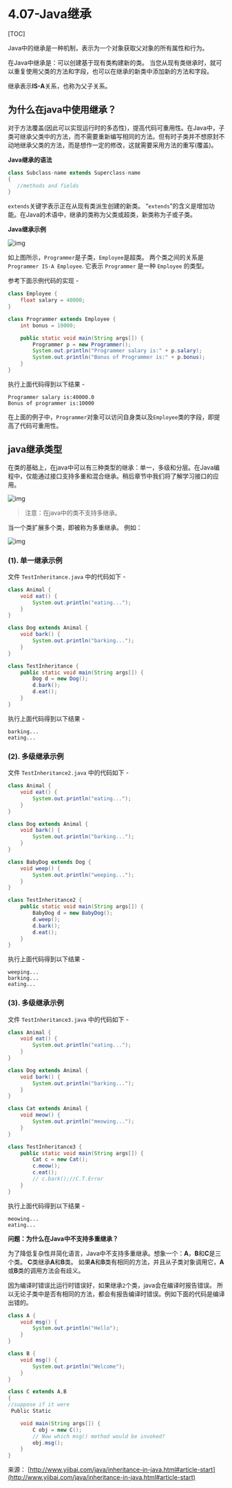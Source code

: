 # 4.07-Java继承

[TOC]

Java中的继承是一种机制，表示为一个对象获取父对象的所有属性和行为。

在Java中继承是：可以创建基于现有类构建新的类。 当您从现有类继承时，就可以重复使用父类的方法和字段，也可以在继承的新类中添加新的方法和字段。

继承表示**IS-A**关系，也称为父子关系。

## 为什么在java中使用继承？

对于方法覆盖(因此可以实现运行时的多态性)，提高代码可重用性。在Java中，子类可继承父类中的方法，而不需要重新编写相同的方法。但有时子类并不想原封不动地继承父类的方法，而是想作一定的修改，这就需要采用方法的重写(覆盖)。

**Java继承的语法**

```java
class Subclass-name extends Superclass-name  
{  
   //methods and fields  
}

```

`extends`关键字表示正在从现有类派生创建的新类。 “`extends`”的含义是增加功能。在Java的术语中，继承的类称为父类或超类，新类称为子或子类。

**Java继承示例**

![img](images/842090342_85538.jpg)

如上图所示，`Programmer`是子类，`Employee`是超类。 两个类之间的关系是`Programmer IS-A Employee`. 它表示 `Programmer` 是一种 `Employee` 的类型。

参考下面示例代码的实现 -

```java
class Employee {
    float salary = 40000;
}

class Programmer extends Employee {
    int bonus = 10000;

    public static void main(String args[]) {
        Programmer p = new Programmer();
        System.out.println("Programmer salary is:" + p.salary);
        System.out.println("Bonus of Programmer is:" + p.bonus);
    }
}

```

执行上面代码得到以下结果 -

```
Programmer salary is:40000.0
Bonus of programmer is:10000

```

在上面的例子中，`Programmer`对象可以访问自身类以及`Employee`类的字段，即提高了代码可重用性。

## java继承类型

在类的基础上，在java中可以有三种类型的继承：单一，多级和分层。在Java编程中，仅能通过接口支持多重和混合继承。稍后章节中我们将了解学习接口的应用。

![img](images/816090354_21318.jpg)

> 注意：在java中的类不支持多继承。

当一个类扩展多个类，即被称为多重继承。 例如：

![img](images/372090352_5F40634.jpg)

### (1). 单一继承示例

文件 `TestInheritance.java` 中的代码如下 -

```java
class Animal {
    void eat() {
        System.out.println("eating...");
    }
}

class Dog extends Animal {
    void bark() {
        System.out.println("barking...");
    }
}

class TestInheritance {
    public static void main(String args[]) {
        Dog d = new Dog();
        d.bark();
        d.eat();
    }
}

```

执行上面代码得到以下结果 -

```
barking...
eating...

```

### (2). 多级继承示例

文件 `TestInheritance2.java` 中的代码如下 -

```java
class Animal {
    void eat() {
        System.out.println("eating...");
    }
}

class Dog extends Animal {
    void bark() {
        System.out.println("barking...");
    }
}

class BabyDog extends Dog {
    void weep() {
        System.out.println("weeping...");
    }
}

class TestInheritance2 {
    public static void main(String args[]) {
        BabyDog d = new BabyDog();
        d.weep();
        d.bark();
        d.eat();
    }
}

```

执行上面代码得到以下结果 -

```
weeping...
barking...
eating...

```

### (3). 多级继承示例

文件 `TestInheritance3.java` 中的代码如下 -

```java
class Animal {
    void eat() {
        System.out.println("eating...");
    }
}

class Dog extends Animal {
    void bark() {
        System.out.println("barking...");
    }
}

class Cat extends Animal {
    void meow() {
        System.out.println("meowing...");
    }
}

class TestInheritance3 {
    public static void main(String args[]) {
        Cat c = new Cat();
        c.meow();
        c.eat();
        // c.bark();//C.T.Error
    }
}

```

执行上面代码得到以下结果 -

```
meowing...
eating...

```

**问题：为什么在Java中不支持多重继承？**

为了降低复杂性并简化语言，Java中不支持多重继承。想象一个：**A**，**B**和**C**是三个类。 **C**类继承**A**和**B**类。 如果**A**和**B**类有相同的方法，并且从子类对象调用它，**A**或**B**类的调用方法会有歧义。

因为编译时错误比运行时错误好，如果继承`2`个类，java会在编译时报告错误。 所以无论子类中是否有相同的方法，都会有报告编译时错误。例如下面的代码是编译出错的。

```java
class A {
    void msg() {
        System.out.println("Hello");
    }
}

class B {
    void msg() {
        System.out.println("Welcome");
    }
}

class C extends A,B
{
//suppose if it were  
 Public Static

    void main(String args[]) {
        C obj = new C();
        // Now which msg() method would be invoked?
        obj.msg();
    }
}
```

来源： [http://www.yiibai.com/java/inheritance-in-java.html#article-start](http://www.yiibai.com/java/inheritance-in-java.html#article-start)